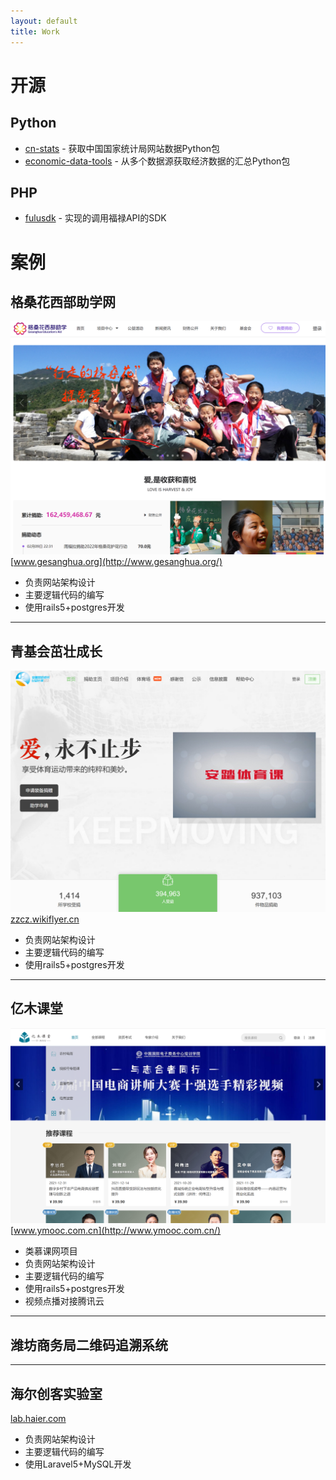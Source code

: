 ```yaml
---
layout: default
title: Work
---
```


# 开源

## Python

* [cn-stats](https://pypi.org/project/cn-stats/) - 获取中国国家统计局网站数据Python包
* [economic-data-tools](https://pypi.org/project/economic-data-tools/) - 从多个数据源获取经济数据的汇总Python包

## PHP

* [fulusdk](https://github.com/songjian/fulusdk) - 实现的调用福禄API的SDK

# 案例

## 格桑花西部助学网
![](assets/img/gesanghua.png)
[www.gesanghua.org](http://www.gesanghua.org/)
* 负责网站架构设计
* 主要逻辑代码的编写
* 使用rails5+postgres开发

---

## 青基会茁壮成长
![](assets/img/anta.png)
[zzcz.wikiflyer.cn](http://zzcz.wikiflyer.cn/)
* 负责网站架构设计
* 主要逻辑代码的编写
* 使用rails5+postgres开发

---

## 亿木课堂
![](assets/img/yi-mooc.png)
[www.ymooc.com.cn](http://www.ymooc.com.cn/)
* 类慕课网项目
* 负责网站架构设计
* 主要逻辑代码的编写
* 使用rails5+postgres开发
* 视频点播对接腾讯云

---

## 潍坊商务局二维码追溯系统

---

## 海尔创客实验室
[lab.haier.com](http://lab.haier.com/)
* 负责网站架构设计
* 主要逻辑代码的编写
* 使用Laravel5+MySQL开发